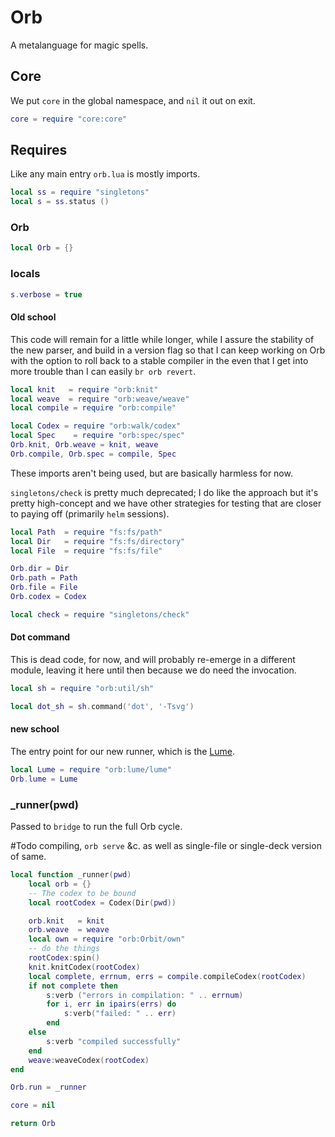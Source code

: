 # Orb


A metalanguage for magic spells\.


## Core

We put `core` in the global namespace, and `nil` it out on exit\.

```lua
core = require "core:core"
```

## Requires

Like any main entry `orb.lua` is mostly imports\.


```lua
local ss = require "singletons"
local s = ss.status ()
```


### Orb

```lua
local Orb = {}
```


### locals

```lua
s.verbose = true
```


####  Old school

This code will remain for a little while longer, while I assure the stability
of the new parser, and build in a version flag so that I can keep working on
Orb with the option to roll back to a stable compiler in the even that I get
into more trouble than I can easily `br orb revert`\.

```lua
local knit   = require "orb:knit"
local weave  = require "orb:weave/weave"
local compile = require "orb:compile"

local Codex = require "orb:walk/codex"
local Spec    = require "orb:spec/spec"
Orb.knit, Orb.weave = knit, weave
Orb.compile, Orb.spec = compile, Spec
```

These imports aren't being used, but are basically harmless for now\.

`singletons/check` is pretty much deprecated; I do like the approach but it's
pretty high\-concept and we have other strategies for testing that are closer
to paying off \(primarily `helm` sessions\)\.

```lua
local Path  = require "fs:fs/path"
local Dir   = require "fs:fs/directory"
local File  = require "fs:fs/file"

Orb.dir = Dir
Orb.path = Path
Orb.file = File
Orb.codex = Codex

local check = require "singletons/check"
```


#### Dot command

This is dead code, for now, and will probably re\-emerge in a different
module, leaving it here until then because we do need the invocation\.

```lua
local sh = require "orb:util/sh"

local dot_sh = sh.command('dot', '-Tsvg')
```


#### new school

The entry point for our new runner, which is the [Lume](@:lume/lume)\.


```lua
local Lume = require "orb:lume/lume"
Orb.lume = Lume
```


### \_runner\(pwd\)

Passed to `bridge` to run the full Orb cycle\.

\#Todo
compiling, `orb serve` &c\. as well as single\-file or single\-deck version of
same\.

```lua
local function _runner(pwd)
    local orb = {}
    -- The codex to be bound
    local rootCodex = Codex(Dir(pwd))

    orb.knit   = knit
    orb.weave  = weave
    local own = require "orb:Orbit/own"
    -- do the things
    rootCodex:spin()
    knit.knitCodex(rootCodex)
    local complete, errnum, errs = compile.compileCodex(rootCodex)
    if not complete then
        s:verb ("errors in compilation: " .. errnum)
        for i, err in ipairs(errs) do
            s:verb("failed: " .. err)
        end
    else
        s:verb "compiled successfully"
    end
    weave:weaveCodex(rootCodex)
end

Orb.run = _runner

core = nil

return Orb
```
